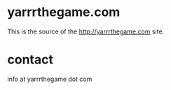 # yarrrthegame.com

This is the source of the http://yarrrthegame.com site.

# contact

info at yarrrthegame dot com

